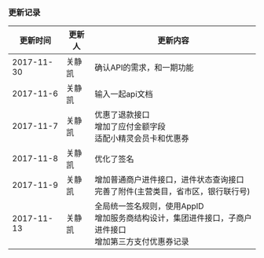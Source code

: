 ### 更新记录

|更新时间|更新人|更新内容|
|-----|-----|-----|
|2017-11-30|关静凯|确认API的需求，和一期功能|
|2017-11-6|关静凯|输入一起api文档|
|2017-11-7|关静凯|优惠了退款接口<br>增加了应付金额字段<br>适配小精灵会员卡和优惠券|
|2017-11-8|关静凯|优化了签名|
|2017-11-9|关静凯|增加普通商户进件接口，进件状态查询接口<br>完善了附件(主营类目，省市区，银行联行号)|
|2017-11-13|关静凯|全局统一签名规则，使用AppID<br>增加服务商结构设计，集团进件接口，子商户进件接口<br>增加第三方支付优惠券记录|